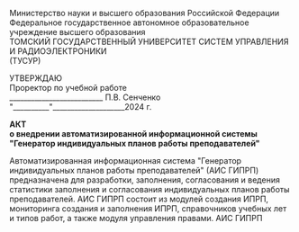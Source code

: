 <span class="center-align"> Министерство науки и высшего образования Российской Федерации <br>
Федеральное государственное автономное образовательное учреждение высшего образования <br>
ТОМСКИЙ ГОСУДАРСТВЕННЫЙ УНИВЕРСИТЕТ СИСТЕМ УПРАВЛЕНИЯ И РАДИОЭЛЕКТРОНИКИ <br>
(ТУСУР) </span>

<span class="right-align"> УТВЕРЖДАЮ <br>
Проректор по учебной работе <br>
\_\_\_\_\_\_\_\_\_\_\_\_\_\_\_\_\_\_\_\_\_\_\_\_\_\_ П.В. Сенченко <br>
"\_\_\_\_\_\_\_\_\_\_"\_\_\_\_\_\_\_\_\_\_\_\_\_\_\_\_\_\_\_\_2024 г.</span>


<span style="font-weight:bold" class="center-align"> АКТ <br>
о внедрении автоматизированной информационной системы "Генератор индивидуальных планов работы преподавателей"</span>

Автоматизированная информационная система "Генератор индивидуальных планов работы преподавателей" (АИС ГИПРП) предназначена для разработки, заполнения, согласования и ведения статистики заполнения и согласования индивидуальных планов работы преподавателей.
АИС ГИПРП состоит из модулей создания ИПРП, мониторинга создания и заполнения ИПРП, справочников учебных лет и типов работ, а также модуля управления правами.
АИС ГИПРП